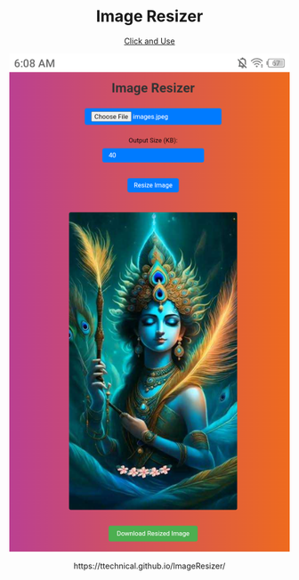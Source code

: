 <h1 align="center">Image Resizer<br>
</h1>

<p align="center"><a href="https://ttechnical.github.io/ImageResizer/">Click and Use</a></p>

<img src="ImageResizer.jpg" alt="Image Resizer" class="center">
<p align="center">https://ttechnical.github.io/ImageResizer/</p>
